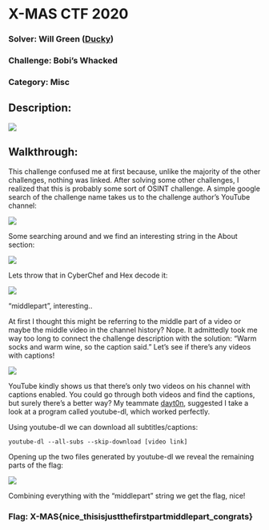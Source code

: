 ﻿# X-MAS CTF 2020 

### Solver: Will Green ([Ducky](https://github.com/wlg0005)) 
### Challenge: Bobi’s Whacked 
### Category: Misc 

## Description: 

![](Bobi's%20Whacked%20Writeup.001.png)

## Walkthrough: 

This challenge confused me at first because, unlike the majority of the other challenges, nothing was linked. After solving some other challenges, I realized that this is probably some sort of OSINT challenge. A simple google search of the challenge name takes us to the challenge author’s YouTube channel: 

![](Bobi's%20Whacked%20Writeup.002.png)

Some searching around and we find an interesting string in the About section: 

![](Bobi's%20Whacked%20Writeup.003.png)

Lets throw that in CyberChef and Hex decode it: 

![](Bobi's%20Whacked%20Writeup.004.png)

“middlepart”, interesting.. 

At first I thought this might be referring to the middle part of a video or maybe the middle video in the channel history? Nope. It admittedly took me way too long to connect the challenge description with the solution: “Warm socks and warm wine, so the caption said.” Let’s see if there’s any videos with captions! 

![](Bobi's%20Whacked%20Writeup.005.png)

YouTube kindly shows us that there’s only two videos on his channel with captions enabled. You could go through both videos and find the captions, but surely there’s a better way? My teammate [dayt0n](https://github.com/dayt0n), suggested I take a look at a program called youtube-dl, which worked perfectly. 

Using youtube-dl we can download all subtitles/captions: 

`youtube-dl --all-subs --skip-download [video link]`

Opening up the two files generated by youtube-dl we reveal the remaining parts of the flag: 

![](Bobi's%20Whacked%20Writeup.006.png)

Combining everything with the “middlepart” string we get the flag, nice! 

### Flag: X-MAS{nice\_thisisjustthefirstpartmiddlepart\_congrats} 

